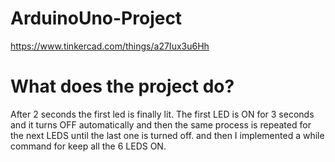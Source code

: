 # ArduinoUno-Project

https://www.tinkercad.com/things/a27Iux3u6Hh

# What does the project do?

After 2 seconds the first led is finally lit. The first LED is ON for 3 seconds and it turns OFF automatically and then the same process is repeated for the next LEDS until the last one is turned off. and then I implemented a while command for keep all the 6 LEDS ON.


